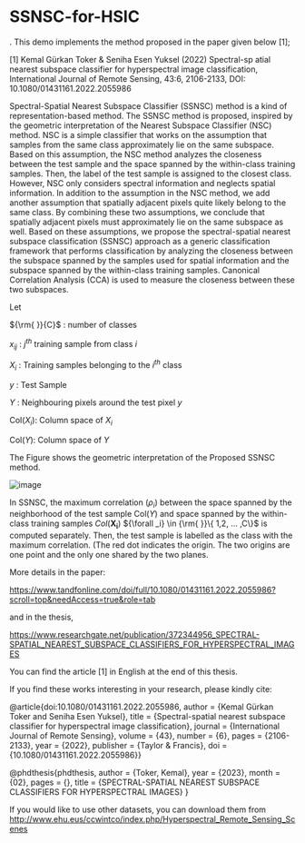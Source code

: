 # SSNSC-for-HSIC
.
This demo implements the method proposed in the paper given below  [1];

[1] Kemal Gürkan Toker & Seniha Esen Yuksel (2022) Spectral-sp atial nearest subspace classifier for hyperspectral image classification,
International Journal of Remote Sensing, 43:6, 2106-2133, DOI: 10.1080/01431161.2022.2055986

Spectral-Spatial Nearest Subspace Classifier (SSNSC) method is a kind of representation-based method. 
The SSNSC method is proposed, inspired by the geometric interpretation of the Nearest Subspace Classifier (NSC) method. NSC is a simple classifier
that works on the assumption that samples from the same class approximately lie on the same subspace. 
Based on this assumption, the NSC method analyzes the closeness between the test sample and the space spanned by the within-class training samples. 
Then, the label of the test sample is assigned to the closest class. However, NSC only considers spectral information and neglects spatial information.
In addition to the assumption in the NSC method, we add another assumption that spatially adjacent pixels quite likely belong to the same class.
By combining these two assumptions, we conclude that spatially adjacent pixels must approximately lie on the same subspace as well.
Based on these assumptions, we propose the spectral-spatial nearest subspace classification (SSNSC) approach as a generic classification framework
that performs classification by analyzing  the closeness between the subspace spanned by the samples used for spatial information and the subspace
spanned by the within-class training samples. Canonical Correlation Analysis (CCA) is used to measure the closeness between these two subspaces.  

Let

$\{\rm{ }}\{C\}$  : number of classes

${x_{ij}}$ :  $j^{th}$ training sample from class $i$ 

$X_i$      : Training samples belonging to the $i^{th}$ class

$y$ : Test Sample

$Y$ : Neighbouring pixels around the test pixel $y$

Col($X_i$): Column space of $X_i$ 

Col($Y$): Column space of $Y$


The Figure shows the geometric interpretation of the Proposed SSNSC method. 

![image](https://github.com/kgtoker/SSNSC-for-HSIC/assets/57569368/fd2b174b-eb60-4738-81cf-9336ef19789f)


In SSNSC, the maximum correlation ($\rho_i$) between the space spanned by the neighborhood of the test sample Col($Y$)  and space spanned by the within-class training samples
$Col(\mathbf{X_i})$  ${\forall _i}  \in {\rm{ }}\{ 1,2, ... ,C\}$ is computed separately. Then, the test sample is labelled as the class with the maximum correlation. (The red dot indicates the origin. The two origins are one point and the only one shared by the two planes.

More details in the paper:

https://www.tandfonline.com/doi/full/10.1080/01431161.2022.2055986?scroll=top&needAccess=true&role=tab

and in the thesis,

https://www.researchgate.net/publication/372344956_SPECTRAL-SPATIAL_NEAREST_SUBSPACE_CLASSIFIERS_FOR_HYPERSPECTRAL_IMAGES

You can find the article [1] in English at the end of this thesis. 

If you find these works interesting in your research, please kindly cite:

@article{doi:10.1080/01431161.2022.2055986,
author = {Kemal Gürkan Toker and Seniha Esen Yuksel},
title = {Spectral-spatial nearest subspace classifier for hyperspectral image classification},
journal = {International Journal of Remote Sensing},
volume = {43},
number = {6},
pages = {2106-2133},
year  = {2022},
publisher = {Taylor & Francis},
doi = {10.1080/01431161.2022.2055986}}

@phdthesis{phdthesis,
author = {Toker, Kemal},
year = {2023},
month = {02},
pages = {},
title = {SPECTRAL-SPATIAL NEAREST SUBSPACE CLASSIFIERS FOR HYPERSPECTRAL IMAGES}
}

If you would like to use other datasets, you can download them from 
http://www.ehu.eus/ccwintco/index.php/Hyperspectral_Remote_Sensing_Scenes


